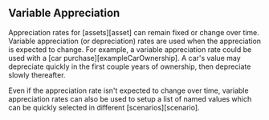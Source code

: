 ## Variable Appreciation

Appreciation rates for [assets][asset] can remain fixed or change over time. Variable
appreciation (or depreciation) rates are used when the appreciation is expected
to change. For example, a variable appreciation rate could be used with a [car purchase][exampleCarOwnership]. 
A car's value may depreciate quickly in the first couple years of ownership, 
then depreciate slowly thereafter. 

Even if the appreciation rate isn't 
expected to change over time, variable appreciation rates can 
also be used to setup a list of named values
which can be quickly selected in different [scenarios][scenario].
